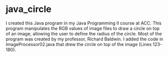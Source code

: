 # java_circle
I created this Java program in my Java Programming II course at ACC. This program manipulates the RGB values of image files to draw a circle on top of an image, allowing the user to define the radius of the circle. Most of the program was created by my professor, Richard Baldwin. I added the code in ImageProcessor02.java that drew the circle on top of the image (Lines 123-180).
